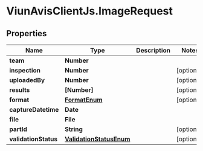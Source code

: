 # ViunAvisClientJs.ImageRequest

## Properties

Name | Type | Description | Notes
------------ | ------------- | ------------- | -------------
**team** | **Number** |  | 
**inspection** | **Number** |  | [optional] 
**uploadedBy** | **Number** |  | [optional] 
**results** | **[Number]** |  | [optional] 
**format** | [**FormatEnum**](FormatEnum.md) |  | [optional] 
**captureDatetime** | **Date** |  | 
**file** | **File** |  | 
**partId** | **String** |  | [optional] 
**validationStatus** | [**ValidationStatusEnum**](ValidationStatusEnum.md) |  | [optional] 


